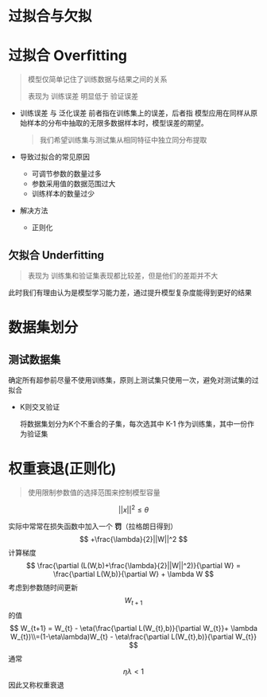 # 过拟合与欠拟

# 过拟合 Overfitting

> 模型仅简单记住了训练数据与结果之间的关系  
>
> 表现为 训练误差 明显低于 验证误差

* 训练误差 与 泛化误差  前者指在训练集上的误差，后者指 模型应用在同样从原始样本的分布中抽取的无限多数据样本时，模型误差的期望。

  > 我们希望训练集与测试集从相同特征中独立同分布提取

* 导致过拟合的常见原因

  * 可调节参数的数量过多
  * 参数采用值的数据范围过大
  * 训练样本的数量过少

* 解决方法

  * 正则化

## 欠拟合 Underfitting

> 表现为 训练集和验证集表现都比较差，但是他们的差距并不大

此时我们有理由认为是模型学习能力差，通过提升模型复杂度能得到更好的结果

# 数据集划分

## 测试数据集

确定所有超参前尽量不使用训练集，原则上测试集只使用一次，避免对测试集的过拟合

* K则交叉验证 

  将数据集划分为K个不重合的子集，每次选其中 K-1 作为训练集，其中一份作为验证集

# 权重衰退(正则化)

>  使用限制参数值的选择范围来控制模型容量

$$
||x||^2 \leq \theta
$$

实际中常常在损失函数中加入一个  **罚**（拉格朗日得到）
$$
+\frac{\lambda}{2}||W||^2
$$
计算梯度
$$
\frac{\partial (L(W,b)+\frac{\lambda}{2}||W||^2)}{\partial W} = \frac{\partial L(W,b)}{\partial W} + \lambda W
$$
考虑到参数随时间更新 $$W_{t+1}$$ 的值
$$
W_{t+1} = W_{t} - \eta(\frac{\partial L(W_{t},b)}{\partial W_{t}}+ \lambda W_{t})\\=(1-\eta\lambda)W_{t} - \eta\frac{\partial L(W_{t},b)}{\partial W_{t}}
$$
通常 $$\eta\lambda<1$$  因此又称权重衰退

